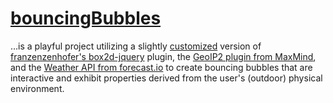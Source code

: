 [bouncingBubbles](http://bouncingbubbles.beautifuluniquesnowflake.com/)
======

…is a playful project utilizing a slightly [customized](https://github.com/briznad/box2d-jquery) version of [franzenzenhofer's box2d-jquery](https://github.com/franzenzenhofer/box2d-jquery) plugin, the [GeoIP2 plugin from MaxMind](http://www.maxmind.com/en/javascript), and the [Weather API from forecast.io](https://developer.forecast.io/) to create bouncing bubbles that are interactive and exhibit properties derived from the user's (outdoor) physical environment.